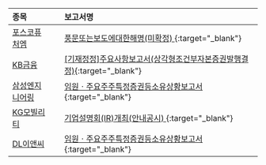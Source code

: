 | **종목** |      |**보고서명** |
| :------- | :--- |:----------- |
| [포스코퓨처엠](/003670/#dart) | | [풍문또는보도에대한해명(미확정)              ](https://dart.fss.or.kr/dsaf001/main.do?rcpNo=20240216800171){:target="_blank"} |
| [KB금융](/105560/#dart) | | [[기재정정]주요사항보고서(상각형조건부자본증권발행결정)](https://dart.fss.or.kr/dsaf001/main.do?rcpNo=20240216000257){:target="_blank"} |
| [삼성엔지니어링](/028050/#dart) | | [임원ㆍ주요주주특정증권등소유상황보고서](https://dart.fss.or.kr/dsaf001/main.do?rcpNo=20240216000301){:target="_blank"} |
| [KG모빌리티](/003620/#dart) | | [기업설명회(IR)개최(안내공시)              ](https://dart.fss.or.kr/dsaf001/main.do?rcpNo=20240216800099){:target="_blank"} |
| [DL이앤씨](/375500/#dart) | | [임원ㆍ주요주주특정증권등소유상황보고서](https://dart.fss.or.kr/dsaf001/main.do?rcpNo=20240216000100){:target="_blank"} |